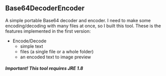 ## Base64DecoderEncoder 

A simple portable Base64 decoder and encoder. I need to make some encoding/decoding with many files at once, so I built this tool.
These is the features implemented in the first version:

- Encode/Decode 
  - simple text
  - files (a single file or a whole folder)
  - an encoded text to image preview


##### **Important! This tool requires JRE 1.8**
